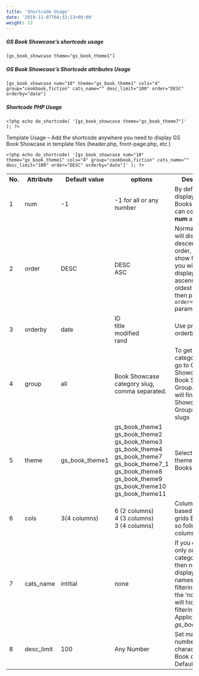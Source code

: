 ```yaml
---
title: 'Shortcode Usage'
date: '2019-11-07T04:33:13+00:00'
weight: 12
---
```

##### GS Book Showcase’s shortcode usage

```
[gs_book_showcase theme="gs_book_theme1"]
```

##### GS Book Showcase’s Shortcode attributes Usage

```
[gs_book_showcase num="10" theme="gs_book_theme1" cols="4" group="cookbook,fiction" cats_name="" desc_limit="100" order="DESC" orderby="date"]
```

##### Shortcode PHP Usage

```
<?php echo do_shortcode( '[gs_book_showcase theme="gs_book_theme7"]' ); ?>
```

Template Usage – Add the shortcode anywhere you need to display GS Book Showcase in template files (header.php, front-page.php, etc.)

```
<?php echo do_shortcode( '[gs_book_showcase num="10" theme="gs_book_theme1" cols="4" group="cookbook,fiction" cats_name="" desc_limit="100" order="DESC" orderby="date"]' ); ?>
```


<table class="table table-bordered">
	<tbody>
		<tr>
			<th>No.</th>
			<th>Attribute</th>
			<th>Default value</th>
			<th>options</th>
			<th>Description</th></tr>
		<tr>
			<td>1</td>
			<td>num</td>
			<td>-1</td>
			<td>-1 for all or any number</td>
			<td>By default it’ll display all the Books but you can control it by <b>num</b> attribute.</td>
		</tr>
		<tr>
			<td>2</td>
			<td>order</td>
			<td>DESC</td>
			<td>
				DESC <br>
				ASC
			</td>
 			<td>Normally Books will display by descending order, latest will show first. But if you wish to display ascending order, oldest at first then pass <code>order="ASC"</code> parameter.
 			</td>
		</tr>
		<tr>
			<td>3</td>
			<td>orderby</td>
			<td>date</td>
			<td>ID <br> title <br> modified <br> rand</td>
	 		<td>Use preffered orderby attribute</td>
	 	</tr>
		<tr>
			<td>4</td>
	 		<td>group</td>
	 		<td>all</td>
	 		<td>Book Showcase category slug, comma separated.</td>
	 		<td>To get your category slug, go to GS Book Showcase -&gt; Book Showcase Group. Here you will find Book Showcase Groups &amp; all the slugs</td>
	 	</tr>
	 	<tr>
			<td>5</td>
	 		<td>theme</td>
	 		<td>gs_book_theme1</td>
	 		<td>
				gs_book_theme1   
				gs_book_theme2   
				gs_book_theme3   
				gs_book_theme4   
				gs_book_theme7   
				gs_book_theme7_1   
				gs_book_theme8   
				gs_book_theme9   
				gs_book_theme10   
				gs_book_theme11
			</td>
	 		<td>Select preferred theme to display Books</td>
	 	</tr>
			<tr>
 			<td>6</td>
			<td>cols</td>
			<td>3(4 columns)</td>
			<td>
				6 (2 columns) <br>  
				4 (3 columns) <br>
				3 (4 columns)
			</td>
			<td>Columns are based on 12 grids Bootstarp, so follow columns value</td>
		</tr>
	 	<tr>
	 		<td>7</td>
	 		<td>cats_name</td>
	 		<td>intitial</td>
	 		<td>none</td>
	 		<td>If you display only one category’s data then no need to display category names for filtering, passing the ‘none’ value will hide the filtering section. Applicable for <i>gs_book_theme9</i></td>
	 	</tr>
	 	<tr>
			<td>8</td>
	 		<td>desc_limit</td>
	 		<td>100</td>
	 		<td>Any Number</td>
	 		<td>Set maximum number of characters in Book details. Default 100</td>
		</tr>
 	</tbody>
</table>